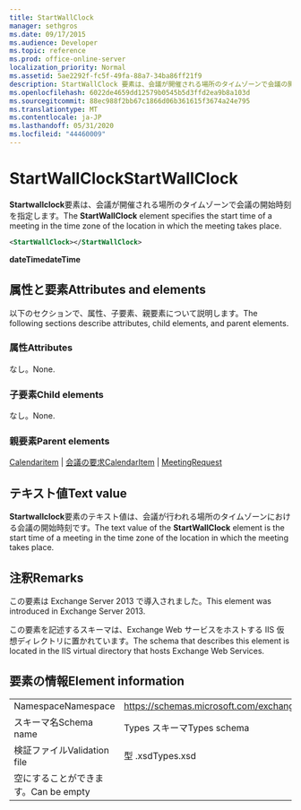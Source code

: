 ```yaml
---
title: StartWallClock
manager: sethgros
ms.date: 09/17/2015
ms.audience: Developer
ms.topic: reference
ms.prod: office-online-server
localization_priority: Normal
ms.assetid: 5ae2292f-fc5f-49fa-88a7-34ba86ff21f9
description: StartWallClock 要素は、会議が開催される場所のタイムゾーンで会議の開始時刻を指定します。
ms.openlocfilehash: 6022de4659dd12579b0545b5d3ffd2ea9b8a103d
ms.sourcegitcommit: 88ec988f2bb67c1866d06b361615f3674a24e795
ms.translationtype: MT
ms.contentlocale: ja-JP
ms.lasthandoff: 05/31/2020
ms.locfileid: "44460009"
---
```

# <a name="startwallclock"></a><span data-ttu-id="14695-103">StartWallClock</span><span class="sxs-lookup"><span data-stu-id="14695-103">StartWallClock</span></span>

<span data-ttu-id="14695-104">**Startwallclock**要素は、会議が開催される場所のタイムゾーンで会議の開始時刻を指定します。</span><span class="sxs-lookup"><span data-stu-id="14695-104">The **StartWallClock** element specifies the start time of a meeting in the time zone of the location in which the meeting takes place.</span></span> 
  
```XML
<StartWallClock></StartWallClock>
```

<span data-ttu-id="14695-105">**dateTime**</span><span class="sxs-lookup"><span data-stu-id="14695-105">**dateTime**</span></span>

## <a name="attributes-and-elements"></a><span data-ttu-id="14695-106">属性と要素</span><span class="sxs-lookup"><span data-stu-id="14695-106">Attributes and elements</span></span>

<span data-ttu-id="14695-107">以下のセクションで、属性、子要素、親要素について説明します。</span><span class="sxs-lookup"><span data-stu-id="14695-107">The following sections describe attributes, child elements, and parent elements.</span></span>
  
### <a name="attributes"></a><span data-ttu-id="14695-108">属性</span><span class="sxs-lookup"><span data-stu-id="14695-108">Attributes</span></span>

<span data-ttu-id="14695-109">なし。</span><span class="sxs-lookup"><span data-stu-id="14695-109">None.</span></span>
  
### <a name="child-elements"></a><span data-ttu-id="14695-110">子要素</span><span class="sxs-lookup"><span data-stu-id="14695-110">Child elements</span></span>

<span data-ttu-id="14695-111">なし。</span><span class="sxs-lookup"><span data-stu-id="14695-111">None.</span></span>
  
### <a name="parent-elements"></a><span data-ttu-id="14695-112">親要素</span><span class="sxs-lookup"><span data-stu-id="14695-112">Parent elements</span></span>

<span data-ttu-id="14695-113">[Calendaritem](calendaritem.md)  | [会議の要求](meetingrequest.md)</span><span class="sxs-lookup"><span data-stu-id="14695-113">[CalendarItem](calendaritem.md) | [MeetingRequest](meetingrequest.md)</span></span>
  
## <a name="text-value"></a><span data-ttu-id="14695-114">テキスト値</span><span class="sxs-lookup"><span data-stu-id="14695-114">Text value</span></span>

<span data-ttu-id="14695-115">**Startwallclock**要素のテキスト値は、会議が行われる場所のタイムゾーンにおける会議の開始時刻です。</span><span class="sxs-lookup"><span data-stu-id="14695-115">The text value of the **StartWallClock** element is the start time of a meeting in the time zone of the location in which the meeting takes place.</span></span> 
  
## <a name="remarks"></a><span data-ttu-id="14695-116">注釈</span><span class="sxs-lookup"><span data-stu-id="14695-116">Remarks</span></span>

<span data-ttu-id="14695-117">この要素は Exchange Server 2013 で導入されました。</span><span class="sxs-lookup"><span data-stu-id="14695-117">This element was introduced in Exchange Server 2013.</span></span>
  
<span data-ttu-id="14695-118">この要素を記述するスキーマは、Exchange Web サービスをホストする IIS 仮想ディレクトリに置かれています。</span><span class="sxs-lookup"><span data-stu-id="14695-118">The schema that describes this element is located in the IIS virtual directory that hosts Exchange Web Services.</span></span>
  
## <a name="element-information"></a><span data-ttu-id="14695-119">要素の情報</span><span class="sxs-lookup"><span data-stu-id="14695-119">Element information</span></span>

|||
|:-----|:-----|
|<span data-ttu-id="14695-120">Namespace</span><span class="sxs-lookup"><span data-stu-id="14695-120">Namespace</span></span>  <br/> |https://schemas.microsoft.com/exchange/services/2006/types  <br/> |
|<span data-ttu-id="14695-121">スキーマ名</span><span class="sxs-lookup"><span data-stu-id="14695-121">Schema name</span></span>  <br/> |<span data-ttu-id="14695-122">Types スキーマ</span><span class="sxs-lookup"><span data-stu-id="14695-122">Types schema</span></span>  <br/> |
|<span data-ttu-id="14695-123">検証ファイル</span><span class="sxs-lookup"><span data-stu-id="14695-123">Validation file</span></span>  <br/> |<span data-ttu-id="14695-124">型 .xsd</span><span class="sxs-lookup"><span data-stu-id="14695-124">Types.xsd</span></span>  <br/> |
|<span data-ttu-id="14695-125">空にすることができます。</span><span class="sxs-lookup"><span data-stu-id="14695-125">Can be empty</span></span>  <br/> ||
   

